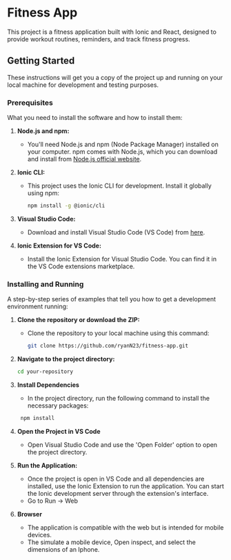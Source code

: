 # Fitness App

This project is a fitness application built with Ionic and React, designed to provide workout routines, reminders, and track fitness progress.

## Getting Started

These instructions will get you a copy of the project up and running on your local machine for development and testing purposes.

### Prerequisites

What you need to install the software and how to install them:

1. **Node.js and npm:** 
   - You'll need Node.js and npm (Node Package Manager) installed on your computer. npm comes with Node.js, which you can download and install from [Node.js official website](https://nodejs.org/).

2. **Ionic CLI:**
   - This project uses the Ionic CLI for development. Install it globally using npm:
     ```bash
     npm install -g @ionic/cli
     ```

3. **Visual Studio Code:**
   - Download and install Visual Studio Code (VS Code) from [here](https://code.visualstudio.com/).

4. **Ionic Extension for VS Code:**
   - Install the Ionic Extension for Visual Studio Code. You can find it in the VS Code extensions marketplace.

### Installing and Running

A step-by-step series of examples that tell you how to get a development environment running:

1. **Clone the repository or download the ZIP:**
   - Clone the repository to your local machine using this command:
     ```bash
     git clone https://github.com/ryanN23/fitness-app.git
     ```

2. **Navigate to the project directory:**
   ```bash
   cd your-repository
   ```

3. **Install Dependencies**
    - In the project directory, run the following command to install the necessary packages:
   ```bash
    npm install
   ```

4. **Open the Project in VS Code**
    - Open Visual Studio Code and use the 'Open Folder' option to open the project directory.

5. **Run the Application:**
    - Once the project is open in VS Code and all dependencies are installed, use the Ionic Extension to run the application. You can start the Ionic development server through the extension's interface.
    - Go to Run -> Web

6. **Browser**
    - The application is compatible with the web but is intended for mobile devices.
    - The simulate a mobile device, Open inspect, and select the dimensions of an Iphone.

